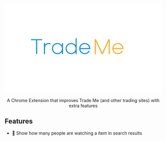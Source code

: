 ![Large Logo with the text Trade Me Plus](/assets/images/largelogo.png)
<p align="center">
A Chrome Extension that improves Trade Me (and other trading sites) with extra features
</p>

## Features

- 🔎 Show how many people are watching a item in search results